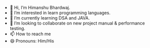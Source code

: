 - 👋 Hi, I’m Himanshu Bhardwaj.
- 👀 I’m interested in learn programming languages.
- 🌱 I’m currently learning DSA and JAVA.
- 💞️ I’m looking to collaborate on new project manual & performance testing.
- 📫 How to reach me 
- 😄 Pronouns: Him/His
  

<!---
1614110315/1614110315 is a ✨ special ✨ repository because its `README.md` (this file) appears on your GitHub profile.
You can click the Preview link to take a look at your changes.
--->
